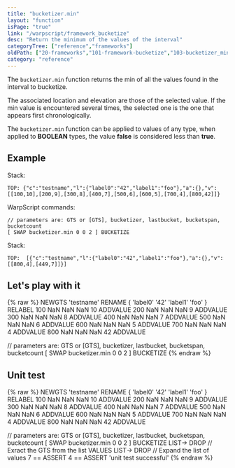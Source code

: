 ```yaml
---
title: "bucketizer.min"
layout: "function"
isPage: "true"
link: "/warpscript/framework_bucketize"
desc: "Return the minimum of the values of the interval"
categoryTree: ["reference","frameworks"]
oldPath: ["20-frameworks","101-framework-bucketize","103-bucketizer_min.html.md"]
category: "reference"
---
```




The `bucketizer.min` function returns the min of all the values found in the interval to bucketize. 

The associated location and elevation are those of the selected value. If the min value is encountered several times, the selected one is the one that appears first chronologically. 

The `bucketizer.min` function can be applied to values of any type, when applied to **BOOLEAN** types, the value **false** is considered less than **true**.


## Example ##

Stack: 

    TOP: {"c":"testname","l":{"label0":"42","label1":"foo"},"a":{},"v":[[100,10],[200,9],[300,8],[400,7],[500,6],[600,5],[700,4],[800,42]]}

WarpScript commands:

    // parameters are: GTS or [GTS], bucketizer, lastbucket, bucketspan, bucketcount
    [ SWAP bucketizer.min 0 0 2 ] BUCKETIZE

Stack: 

    TOP:  [{"c":"testname","l":{"label0":"42","label1":"foo"},"a":{},"v":[[800,4],[449,7]]}]


## Let's play with it ##

{% raw %}
<warp10-warpscript-widget>NEWGTS 
'testname'
RENAME
{ 'label0' '42' 'label1' 'foo' }
RELABEL
100  NaN NaN NaN 10 ADDVALUE
200  NaN NaN NaN  9 ADDVALUE
300  NaN NaN NaN  8 ADDVALUE
400  NaN NaN NaN  7 ADDVALUE
500  NaN NaN NaN  6 ADDVALUE
600  NaN NaN NaN  5 ADDVALUE
700  NaN NaN NaN  4 ADDVALUE
800  NaN NaN NaN 42 ADDVALUE

// parameters are: GTS or [GTS], bucketizer, lastbucket, bucketspan, bucketcount
[ SWAP bucketizer.min 0 0 2 ] BUCKETIZE
</warp10-warpscript-widget>
{% endraw %}    


## Unit test ##

{% raw %}
<warp10-warpscript-widget>NEWGTS 
'testname'
RENAME
{ 'label0' '42' 'label1' 'foo' }
RELABEL
100  NaN NaN NaN 10 ADDVALUE
200  NaN NaN NaN  9 ADDVALUE
300  NaN NaN NaN  8 ADDVALUE
400  NaN NaN NaN  7 ADDVALUE
500  NaN NaN NaN  6 ADDVALUE
600  NaN NaN NaN  5 ADDVALUE
700  NaN NaN NaN  4 ADDVALUE
800  NaN NaN NaN 42 ADDVALUE

// parameters are: GTS or [GTS], bucketizer, lastbucket, bucketspan, bucketcount
[ SWAP bucketizer.min 0 0 2 ] BUCKETIZE
LIST-> DROP           // Exract the GTS from the list
VALUES LIST-> DROP    // Expand the list of values
7 == ASSERT  4 == ASSERT
'unit test successful'
</warp10-warpscript-widget>
{% endraw %} 